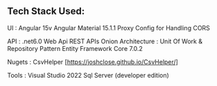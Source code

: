 Tech Stack Used:
----------------
UI : 	Angular 15v
     	Angular Material 15.1.1
     	Proxy Config for Handling CORS

API : 	.net6.0 Web Api
	REST APIs
     	Onion Architecture : Unit Of Work & Repository Pattern
     	Entity Framework Core 7.0.2

Nugets : CsvHelper [https://joshclose.github.io/CsvHelper/]

Tools : Visual Studio 2022
	Sql Server (developer edition)
